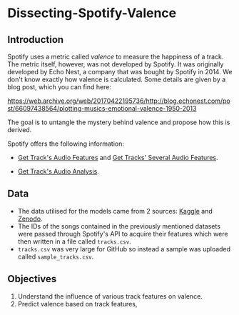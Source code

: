 # Dissecting-Spotify-Valence

## Introduction

Spotify uses a metric called *valence* to measure the happiness of a track. The metric itself, however, was not developed by Spotify. It was originally developed by Echo Nest, a company that was bought by Spotify in 2014. We don't know exactly how valence is calculated. Some details are given by a blog post, which you can find here:

https://web.archive.org/web/20170422195736/http://blog.echonest.com/post/66097438564/plotting-musics-emotional-valence-1950-2013

The goal is to untangle the mystery behind valence and propose how this is derived.

Spotify offers the following information:

* [Get Track's Audio Features](https://developer.spotify.com/documentation/web-api/reference/#/operations/get-audio-features) and [Get Tracks' Several Audio Features](https://developer.spotify.com/documentation/web-api/reference/#/operations/get-several-audio-features).

* [Get Track's Audio Analysis](https://developer.spotify.com/documentation/web-api/reference/#/operations/get-audio-analysis).

## Data

* The data utilised for the models came from 2 sources: [Kaggle](https://www.kaggle.com/datasets/zaheenhamidani/ultimate-spotify-tracks-db?resource=download) and [Zenodo](https://web.archive.org/web/20170422195736/http://blog.echonest.com/post/66097438564/plotting-musics-emotional-valence-1950-2013). 
* The IDs of the songs contained in the previously mentioned datasets were passed through Spotify's API to acquire their features which were then written in a file called `tracks.csv`.
* `tracks.csv` was very large for GitHub so instead a sample was uploaded called `sample_tracks.csv`.

## Objectives

1) Understand the influence of various track features on valence.
2) Predict valence based on track features,
